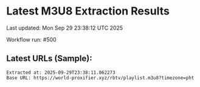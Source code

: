 # Latest M3U8 Extraction Results

Last updated: Mon Sep 29 23:38:12 UTC 2025

Workflow run: #500

## Latest URLs (Sample):
```
Extracted at: 2025-09-29T23:38:11.062273
Base URL: https://world-proxifier.xyz/rbtv/playlist.m3u8?timezone=pht

```
